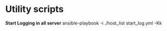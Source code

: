 # Utility scripts

**Start Logging in all server**
ansible-playbook -i ./host_list start_log.yml -Kk